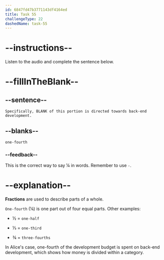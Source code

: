 ```yaml
---
id: 6847fd47b3771143df4164ed
title: Task 55
challengeType: 22
dashedName: task-55
---
```


<!-- (audio) Alice: Specifically, one-fourth of this portion is directed towards back-end development, which is crucial given our scalability goals. -->

# --instructions--

Listen to the audio and complete the sentence below.

# --fillInTheBlank--

## --sentence--

`Specifically, BLANK of this portion is directed towards back-end development.`

## --blanks--

`one-fourth`

### --feedback--

This is the correct way to say ¼ in words. Remember to use `-`.

# --explanation--

**Fractions** are used to describe parts of a whole.

`One-fourth` (¼) is one part out of four equal parts. Other examples:

- ½ = `one-half`

- ⅓ = `one-third`

- ¾ = `three-fourths`

In Alice's case, one-fourth of the development budget is spent on back-end development, which shows how money is divided within a category.

